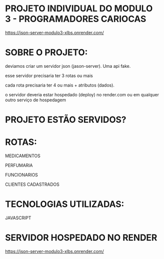 # PROJETO INDIVIDUAL DO MODULO 3 - PROGRAMADORES CARIOCAS

https://json-server-modulo3-xlbs.onrender.com/

# SOBRE O PROJETO:

deviamos criar um servidor json (jason-server). Uma api fake.

esse servidor precisaria ter 3 rotas ou mais

cada rota precisaria ter 4 ou mais + atributos (dados).

o servidor deveria estar hospedado (deploy) no render.com ou em qualquer outro serviço de hospedagem

# PROJETO ESTÃO SERVIDOS?

# ROTAS:

MEDICAMENTOS

PERFUMARIA

FUNCIONARIOS

CLIENTES CADASTRADOS


# TECNOLOGIAS UTILIZADAS:
JAVASCRIPT


# SERVIDOR HOSPEDADO NO RENDER
https://json-server-modulo3-xlbs.onrender.com/
